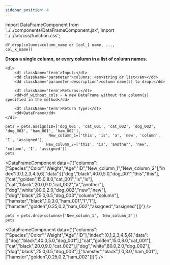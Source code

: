 ```yaml
---
sidebar_position: 4
---
```


import DataFrameComponent from '../../components/DataFrameComponent.jsx';
import '../../src/css/function.css';

<code>df.drop(columns=column_name or [col_1 name, ..., col_k_name])</code>

<div className='base'>
    <p><strong>Drops a single column, or every column in a list of column names.</strong></p>

    <dl>
        <dt className='term'>Input:</dt>
        <dd className='parameter'>columns: <em>string or list</em></dd>
        <dd className='parameter-description'>column name(s) to drop.</dd>

        <dt className='term'>Returns:</dt>
        <dd>df_without_cols - A new DataFrame without the column(s) specified in the method</dd>

        <dt className='term'>Return Type:</dt>
        <dd>DataFrame</dd>
    </dl>
</div>

```python3
pets = pets.assign(ID=['dog_001', 'cat_001', 'cat_002', 'dog_002', 'dog_003', 'ham_001', 'ham_002'],
                   New_column_1=['this', 'is', 'a', 'new', 'column', 'I', 'assigned'], 
                  New_column_2=['this', 'is', 'another', 'new', 'column', 'I', 'assigned'])
pets
```

<DataFrameComponent data={'{"columns":["Species","Color","Weight","Age","ID","New_column_1","New_column_2"],"index":[0,1,2,3,4,5,6],"data":[["dog","black",40.0,5.0,"dog_001","this","this"],["cat","golden",15.0,8.0,"cat_001","is","is"],["cat","black",20.0,9.0,"cat_002","a","another"],["dog","white",80.0,2.0,"dog_002","new","new"],["dog","black",25.0,0.5,"dog_003","column","column"],["hamster","black",1.0,3.0,"ham_001","I","I"],["hamster","golden",0.25,0.2,"ham_002","assigned","assigned"]]}'} />

```python3
pets = pets.drop(columns=['New_column_1', 'New_column_2'])
pets
```

<DataFrameComponent data={'{"columns":["Species","Color","Weight","Age","ID"],"index":[0,1,2,3,4,5,6],"data":[["dog","black",40.0,5.0,"dog_001"],["cat","golden",15.0,8.0,"cat_001"],["cat","black",20.0,9.0,"cat_002"],["dog","white",80.0,2.0,"dog_002"],["dog","black",25.0,0.5,"dog_003"],["hamster","black",1.0,3.0,"ham_001"],["hamster","golden",0.25,0.2,"ham_002"]]}'} />